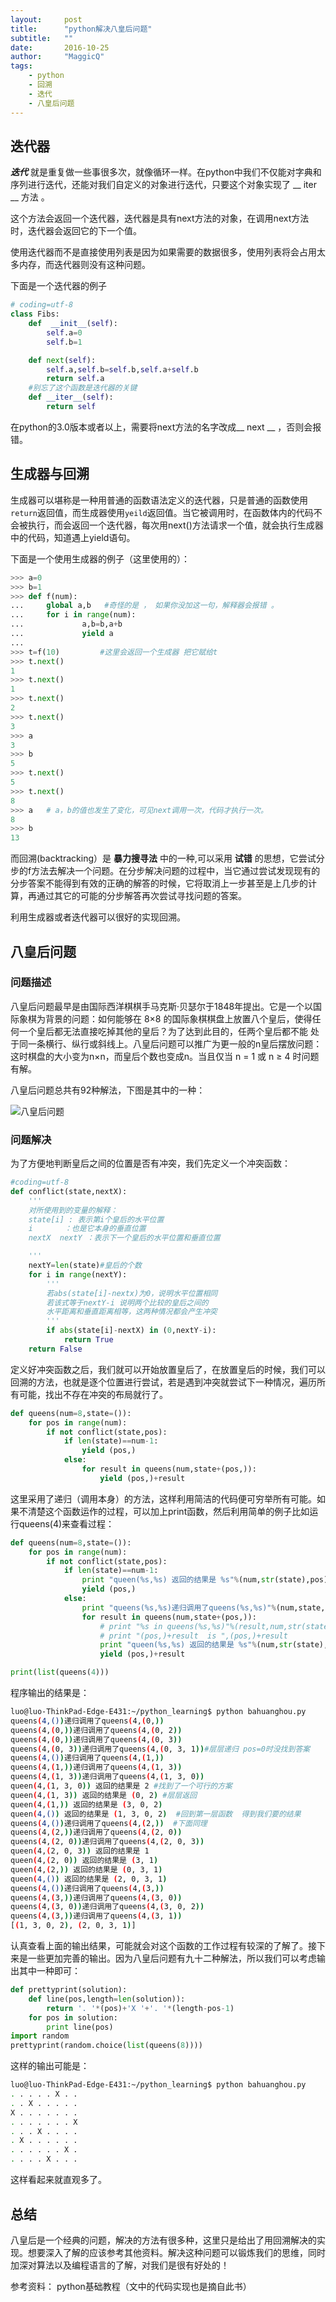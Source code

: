 ```yaml
---
layout:     post
title:      "python解决八皇后问题"
subtitle:   ""
date:       2016-10-25
author:     "MaggicQ"
tags:
    - python
    - 回溯
    - 迭代
    - 八皇后问题
---
```





## 迭代器

**_迭代_**  就是重复做一些事很多次，就像循环一样。在python中我们不仅能对字典和序列进行迭代，还能对我们自定义的对象进行迭代，只要这个对象实现了 __ iter __ 方法 。

这个方法会返回一个迭代器，迭代器是具有next方法的对象，在调用next方法时，迭代器会返回它的下一个值。

使用迭代器而不是直接使用列表是因为如果需要的数据很多，使用列表将会占用太多内存，而迭代器则没有这种问题。

下面是一个迭代器的例子

```python
# coding=utf-8
class Fibs:
    def  __init__(self):
        self.a=0
        self.b=1

    def next(self):
        self.a,self.b=self.b,self.a+self.b
        return self.a
    #别忘了这个函数是迭代器的关键
    def __iter__(self):
        return self
```

在python的3.0版本或者以上，需要将next方法的名字改成__ next __  ，否则会报错。



## 生成器与回溯

生成器可以堪称是一种用普通的函数语法定义的迭代器，只是普通的函数使用`return`返回值，而生成器使用`yeild`返回值。当它被调用时，在函数体内的代码不会被执行，而会返回一个迭代器，每次用next()方法请求一个值，就会执行生成器中的代码，知道遇上yield语句。

下面是一个使用生成器的例子（这里使用的）：

```python
>>> a=0
>>> b=1
>>> def f(num):
...     global a,b   #奇怪的是 ， 如果你没加这一句，解释器会报错 。
...     for i in range(num):
...             a,b=b,a+b
...             yield a
...
>>> t=f(10)			#这里会返回一个生成器 把它赋给t
>>> t.next()
1
>>> t.next()
1
>>> t.next()
2
>>> t.next()
3
>>> a
3
>>> b
5
>>> t.next()
5
>>> t.next()
8
>>> a   # a，b的值也发生了变化，可见next调用一次，代码才执行一次。
8
>>> b
13
```

而回溯(backtracking）是 **暴力搜寻法** 中的一种,可以采用 **试错** 的思想，它尝试分步的f方法去解决一个问题。在分步解决问题的过程中，当它通过尝试发现现有的分步答案不能得到有效的正确的解答的时候，它将取消上一步甚至是上几步的计算，再通过其它的可能的分步解答再次尝试寻找问题的答案。

利用生成器或者迭代器可以很好的实现回溯。



## 八皇后问题

### 问题描述

八皇后问题最早是由国际西洋棋棋手马克斯·贝瑟尔于1848年提出。它是一个以国际象棋为背景的问题：如何能够在 8×8 的国际象棋棋盘上放置八个皇后，使得任何一个皇后都无法直接吃掉其他的皇后？为了达到此目的，任两个皇后都不能	处于同一条横行、纵行或斜线上。八皇后问题可以推广为更一般的n皇后摆放问题：这时棋盘的大小变为n×n，而皇后个数也变成n。当且仅当 n = 1 或 n ≥ 4 时问题有解。

八皇后问题总共有92种解法，下图是其中的一种：

 ![八皇后问题](/img/queen.png)

### 问题解决

为了方便地判断皇后之间的位置是否有冲突，我们先定义一个冲突函数：

```python
#coding=utf-8
def conflict(state,nextX):
    '''
    对所使用到的变量的解释：
    state[i] : 表示第i个皇后的水平位置
    i       ：也是它本身的垂直位置
    nextX  nextY ：表示下一个皇后的水平位置和垂直位置

    '''
    nextY=len(state)#皇后的个数
    for i in range(nextY):
        '''
        若abs(state[i]-nextx)为0，说明水平位置相同
        若该式等于nextY-i 说明两个比较的皇后之间的
        水平距离和垂直距离相等，这两种情况都会产生冲突
        '''
        if abs(state[i]-nextX) in (0,nextY-i):
            return True
    return False
```

定义好冲突函数之后，我们就可以开始放置皇后了，在放置皇后的时候，我们可以回溯的方法，也就是逐个位置进行尝试，若是遇到冲突就尝试下一种情况，遍历所有可能，找出不存在冲突的布局就行了。

```python
def queens(num=8,state=()):
    for pos in range(num):
        if not conflict(state,pos):
            if len(state)==num-1:
                yield (pos,)
            else:
                for result in queens(num,state+(pos,)):
                    yield (pos,)+result
```

这里采用了递归（调用本身）的方法，这样利用简洁的代码便可穷举所有可能。如果不清楚这个函数运作的过程，可以加上print函数，然后利用简单的例子比如运行queens(4)来查看过程：

```python
def queens(num=8,state=()):
    for pos in range(num):
        if not conflict(state,pos):
            if len(state)==num-1:
                print "queen(%s,%s) 返回的结果是 %s"%(num,str(state),pos)
                yield (pos,)
            else:
                print "queens(%s,%s)递归调用了queens(%s,%s)"%(num,state,num,str(state+(pos,)))
                for result in queens(num,state+(pos,)):
                    # print "%s in queens(%s,%s)"%(result,num,str(state+(pos,)))
                    # print "(pos,)+result  is ",(pos,)+result
                    print "queen(%s,%s) 返回的结果是 %s"%(num,str(state),(pos,)+result)
                    yield (pos,)+result

print(list(queens(4)))
```

程序输出的结果是：

```sh
luo@luo-ThinkPad-Edge-E431:~/python_learning$ python bahuanghou.py
queens(4,())递归调用了queens(4,(0,))
queens(4,(0,))递归调用了queens(4,(0, 2))
queens(4,(0,))递归调用了queens(4,(0, 3))
queens(4,(0, 3))递归调用了queens(4,(0, 3, 1))#层层递归 pos=0时没找到答案
queens(4,())递归调用了queens(4,(1,))
queens(4,(1,))递归调用了queens(4,(1, 3))
queens(4,(1, 3))递归调用了queens(4,(1, 3, 0))
queen(4,(1, 3, 0)) 返回的结果是 2 #找到了一个可行的方案
queen(4,(1, 3)) 返回的结果是 (0, 2) #层层返回
queen(4,(1,)) 返回的结果是 (3, 0, 2)
queen(4,()) 返回的结果是 (1, 3, 0, 2)  #回到第一层函数  得到我们要的结果
queens(4,())递归调用了queens(4,(2,))  #下面同理
queens(4,(2,))递归调用了queens(4,(2, 0))
queens(4,(2, 0))递归调用了queens(4,(2, 0, 3))
queen(4,(2, 0, 3)) 返回的结果是 1
queen(4,(2, 0)) 返回的结果是 (3, 1)
queen(4,(2,)) 返回的结果是 (0, 3, 1)
queen(4,()) 返回的结果是 (2, 0, 3, 1)
queens(4,())递归调用了queens(4,(3,))
queens(4,(3,))递归调用了queens(4,(3, 0))
queens(4,(3, 0))递归调用了queens(4,(3, 0, 2))
queens(4,(3,))递归调用了queens(4,(3, 1))
[(1, 3, 0, 2), (2, 0, 3, 1)]
```

认真查看上面的输出结果，可能就会对这个函数的工作过程有较深的了解了。接下来是一些更加完善的输出。因为八皇后问题有九十二种解法，所以我们可以考虑输出其中一种即可：

```python
def prettyprint(solution):
    def line(pos,length=len(solution)):
        return '. '*(pos)+'X '+'. '*(length-pos-1)
    for pos in solution:
        print line(pos)
import random
prettyprint(random.choice(list(queens(8))))
```

这样的输出可能是：

```sh
luo@luo-ThinkPad-Edge-E431:~/python_learning$ python bahuanghou.py
. . . . . X . .
. . X . . . . .
X . . . . . . .
. . . . . . . X
. . . X . . . .
. X . . . . . .
. . . . . . X .
. . . . X . . .
```

这样看起来就直观多了。





## 总结

八皇后是一个经典的问题，解决的方法有很多种，这里只是给出了用回溯解决的实现。想要深入了解的应该参考其他资料。解决这种问题可以锻炼我们的思维，同时加深对算法以及编程语言的了解，对我们是很有好处的！



参考资料： python基础教程（文中的代码实现也是摘自此书）
